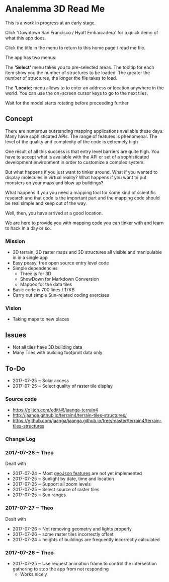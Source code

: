 <span style="display: none" > [click this link to view as a web page]( http://ladybug-tools.github.io/l 'View file as a web page.' ) </span>

Analemma 3D Read Me
====

<span style="display: none" > <iframe style="display: none;" src="analemma3-3d.html" width="600" height="500" ></iframe> </span>
<span style="display: none;">Downtown San Francisco / Hyatt Embarcadero at center</div>
<button>iiii</button>

This is a work in progress at an early stage.

Click 'Downtown San Francisco / Hyatt Embarcadero' for a quick demo of what this app does.

Click the title in the menu to return to this home page / read me file.


The app has two menus:

The **'Select'** menu takes you to pre-selected areas. The tooltip for each item show you the number of structures to be loaded. The greater the number of structures, the longer the file takes to load.

The **'Locate;** menu allows to to enter an address or location anywhere in the world. You can use the on=screen cursor keys to go to the next tiles.

Wait for the model starts rotating before proceeding further

## Concept

There are numerous outstanding mapping applications available these days. Many have sophisticated APIs. 
The range of features is phenomenal. The level of the quality and complexity of the code is extremely high 

One result of all this success is that entry level barriers are quite high. You have to accept what is available with the API or set of a sophisticated development environment in order to customize a complex system.

But what happens if you just want to tinker around. What if you wanted to display molecules in virtual reality? What happens if you want to put monsters on your maps and blow up buildings?

What happens if you you need a mapping tool for some kind of scientific research and that code is the important part and the mapping code should be real simple and keep out of the way.

Well, then, you have arrived at a good location.

We are here to provide you with mapping code you can tinker with and learn to hack in a day or so.


### Mission

* 3D terrain, 2D raster maps and 3D structures all visible and manipulable in in a single app
* Easy peasy, free open source entry level code
* Simple dependencies
	* Three.js for 3D
	* ShowDown for Markdown Conversion
	* Mapbox for the data tiles
* Basic code is 700 lines / 17KB
* Carry out simple Sun-related coding exercises 


### Vision

* Taking maps to new places

## Issues


* Not all tiles have 3D building data
* Many Tiles with building footprint data only



## To-Do


* 2017-07-25 ~ Solar access
* 2017-07-25 ~ Select quality of raster tile display



### Source code

* <https://glitch.com/edit/#!/jaanga-terrain4>
* <http://jaanga.github.io/terrain4/terrain-tiles-structures/>
* <https://github.com/jaanga/jaanga.github.io/tree/master/terrain4/terrain-tiles-structures>

### Change Log

### 2017-07-28 ~ Theo

Dealt with

* 2017-07-24 ~ Most [geoJson features]( https://en.wikipedia.org/wiki/GeoJSON ) are not yet implemented
* 2017-07-25 ~ Sunlight by date, time and location
* 2017-07-25 ~ Support all zoom levels
* 2017-07-25 ~ Select source of raster tiles
* 2017-07-25 ~ Sun ranges

### 2017-07-27 ~ Theo

Dealt with

* 2017-07-26 ~ Not removing geometry and lights properly
* 2017-07-26 ~ some raster tiles incorrectly offset 
* 2017-07-24 ~ heights of buildings are frequently incorrectly calculated


### 2017-07-26 ~ Theo

* 2017-07-25 ~ Use request animation frame to control the intersection gathering to stop the app from not responding
	* Works nicely

